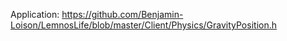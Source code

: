 Application: https://github.com/Benjamin-Loison/LemnosLife/blob/master/Client/Physics/GravityPosition.h
